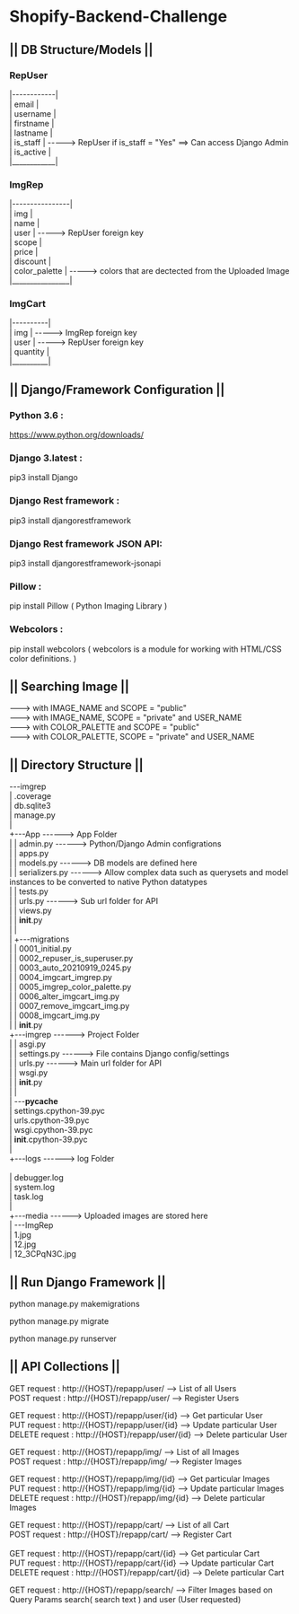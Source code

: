 # Shopify-Backend-Challenge

<b><h2>||     DB Structure/Models    ||</b></h2>

<b><h3>     RepUser    </b></h3>

 |------------| <br>
 | email      |  <br>
 | username   |  <br>
 | firstname  |<br>
 | lastname   |<br>
 | is_staff   |     ----->  RepUser if is_staff = "Yes" ==> Can access Django Admin<br> 
 | is_active  |<br>
 |____________|<br>
 
 <b><h3>     ImgRep    </b></h3>

 |----------------|<br>
 | img            |  <br>
 | name           |  <br>
 | user           |    ----->  RepUser foreign key<br>
 | scope          |<br>
 | price          |<br>
 | discount       |<br>
 | color_palette  |    ----->  colors that are dectected from the Uploaded Image<br>
 |________________|<br>
 
  <b><h3>     ImgCart    </b></h3>

 |----------|<br>
 | img      |    ----->  ImgRep foreign key<br>
 | user     |    ----->  RepUser foreign key<br>
 | quantity |<br>
 |__________|<br>


<b><h2>||     Django/Framework Configuration    ||</b></h2>

<b><h3>Python 3.6 :</b></h3> https://www.python.org/downloads/

<b><h3>Django 3.latest :</b></h3> pip3 install Django

<b><h3>Django Rest framework :</b></h3> pip3 install djangorestframework

<b><h3>Django Rest framework JSON API:</b></h3> pip3 install djangorestframework-jsonapi

<b><h3>Pillow :</b></h3> pip install Pillow ( Python Imaging Library )

<b><h3>Webcolors :</b></h3> pip install webcolors ( webcolors is a module for working with HTML/CSS color definitions. )


<b><h2>||     Searching Image    ||</b></h2>

--->  with IMAGE_NAME and SCOPE = "public"<br>
--->  with IMAGE_NAME, SCOPE = "private" and USER_NAME<br>
--->  with COLOR_PALETTE and SCOPE = "public"<br>
--->  with COLOR_PALETTE, SCOPE = "private" and USER_NAME<br>

<b><h2>||     Directory Structure    ||</b></h2>

\---imgrep<br>
    |   .coverage<br>
    |   db.sqlite3<br>
    |   manage.py<br>
    |   <br>
    +---App                                                 ------> App Folder<br>
    |   |   admin.py                                        ------> Python/Django Admin configrations<br>
    |   |   apps.py<br>
    |   |   models.py                                       ------> DB models are defined here<br>
    |   |   serializers.py                                  ------> Allow complex data such as querysets and model instances to be converted to native Python datatypes<br>
    |   |   tests.py<br>
    |   |   urls.py                                         ------> Sub url folder for API<br>
    |   |   views.py<br>
    |   |   __init__.py<br>
    |   |   <br>
    |   +---migrations<br>
    |   |      0001_initial.py<br>
    |   |      0002_repuser_is_superuser.py<br>
    |   |      0003_auto_20210919_0245.py<br>
    |   |      0004_imgcart_imgrep.py<br>
    |   |      0005_imgrep_color_palette.py<br>
    |   |      0006_alter_imgcart_img.py<br>
    |   |      0007_remove_imgcart_img.py<br>
    |   |      0008_imgcart_img.py<br>
    |   |      __init__.py  <br>
    +---imgrep                                              ------> Project Folder<br>
    |   |   asgi.py<br>
    |   |   settings.py                                     ------> File contains Django config/settings<br>
    |   |   urls.py                                         ------> Main url folder for API<br>
    |   |   wsgi.py<br>
    |   |   __init__.py<br>
    |   |   <br>
    |   \---__pycache__<br>
    |           settings.cpython-39.pyc<br>
    |           urls.cpython-39.pyc<br>
    |           wsgi.cpython-39.pyc<br>
    |           __init__.cpython-39.pyc<br>
    |           <br>
    +---logs                                                ------> log Folder <br>                    
    |       debugger.log<br>
    |       system.log<br>
    |       task.log<br>
    |       <br>
    +---media                                               ------> Uploaded images are stored here <br>
    |   \---ImgRep<br>
    |           1.jpg<br>
    |           12.jpg<br>
    |           12_3CPqN3C.jpg<br>


<b><h2>||     Run Django Framework    ||</b></h2>

python manage.py makemigrations<br>

python manage.py migrate<br>

python manage.py runserver<br>

<b><h2>||     API Collections    ||</b></h2>

GET request : http://{HOST}/repapp/user/ --> List of all Users<br>
POST request : http://{HOST}/repapp/user/ --> Register Users<br>

GET request : http://{HOST}/repapp/user/{id} --> Get particular User<br>
PUT request : http://{HOST}/repapp/user/{id} --> Update particular User<br>
DELETE request : http://{HOST}/repapp/user/{id} --> Delete particular User<br>


GET request : http://{HOST}/repapp/img/ --> List of all Images<br>
POST request : http://{HOST}/repapp/img/ --> Register Images<br>

GET request : http://{HOST}/repapp/img/{id} --> Get particular Images<br>
PUT request : http://{HOST}/repapp/img/{id} --> Update particular Images<br>
DELETE request : http://{HOST}/repapp/img/{id} --> Delete particular Images<br>

GET request : http://{HOST}/repapp/cart/ --> List of all Cart<br>
POST request : http://{HOST}/repapp/cart/ --> Register Cart<br>
<br>
GET request : http://{HOST}/repapp/cart/{id} --> Get particular Cart<br>
PUT request : http://{HOST}/repapp/cart/{id} --> Update particular Cart<br>
DELETE request : http://{HOST}/repapp/cart/{id} --> Delete particular Cart<br>

GET request : http://{HOST}/repapp/search/ --> Filter Images based on Query Params search( search text ) and user (User requested) <br>



